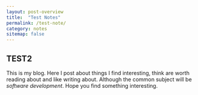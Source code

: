 ```yaml
---
layout: post-overview
title:  "Test Notes"
permalink: /test-note/
category: notes
sitemap: false
---
```

## TEST2
This is my blog. Here I post about things I find interesting, think are worth reading about and like writing about. Although the common subject will be _software development_. Hope you find something interesting. 
